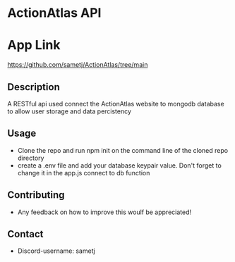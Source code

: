 # ActionAtlas API

# App Link
https://github.com/sametj/ActionAtlas/tree/main

## Description

A RESTful api used connect the ActionAtlas website to mongodb database to allow user storage and data percistency

## Usage

- Clone the repo and run npm init on the command line of the cloned repo directory
- create a .env file and add your database keypair value. Don't forget to change it in the app.js connect to db function

## Contributing

- Any feedback on how to improve this woulf be appreciated!

## Contact

- Discord-username: sametj
